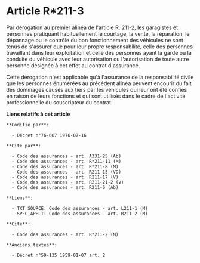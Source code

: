 # Article R*211-3

Par dérogation au premier alinéa de l'article R. 211-2, les garagistes et personnes pratiquant habituellement le courtage, la
vente, la réparation, le dépannage ou le contrôle du bon fonctionnement des véhicules ne sont tenus de s'assurer que pour
leur propre responsabilité, celle des personnes travaillant dans leur exploitation et celle des personnes ayant la garde ou
la conduite du véhicule avec leur autorisation ou l'autorisation de toute autre personne désignée à cet effet au contrat
d'assurance.

Cette dérogation n'est applicable qu'à l'assurance de la responsabilité civile que les personnes énumérées au précédent
alinéa peuvent encourir du fait des dommages causés aux tiers par les véhicules qui leur ont été confiés en raison de leurs
fonctions et qui sont utilisés dans le cadre de l'activité professionnelle du souscripteur du contrat.

**Liens relatifs à cet article**

	**Codifié par**:

	  - Décret n°76-667 1976-07-16

	**Cité par**:

	  - Code des assurances - art. A331-25 (Ab)
	  - Code des assurances - art. R*211-11 (M)
	  - Code des assurances - art. R*211-8 (M)
	  - Code des assurances - art. R211-15 (VD)
	  - Code des assurances - art. R211-17 (V)
	  - Code des assurances - art. R211-21-2 (V)
	  - Code des assurances - art. R211-6 (Ab)

	**Liens**:

	  - TXT_SOURCE: Code des assurances - art. L211-1 (M)
	  - SPEC_APPLI: Code des assurances - art. R211-2 (M)

	**Cite**:

	  - Code des assurances - art. R*211-2 (M)

	**Anciens textes**:

	  - Décret n°59-135 1959-01-07 art. 2
